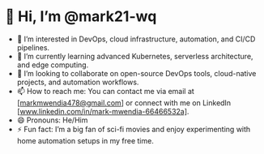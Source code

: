 # 👋 Hi, I’m @mark21-wq

- 👀 I’m interested in DevOps, cloud infrastructure, automation, and CI/CD pipelines.
- 🌱 I’m currently learning advanced Kubernetes, serverless architecture, and edge computing.
- 💞️ I’m looking to collaborate on open-source DevOps tools, cloud-native projects, and automation workflows.
- 📫 How to reach me: You can contact me via email at [markmwendia478@gmail.com] or connect with me on LinkedIn [www.linkedin.com/in/mark-mwendia-66466532a].
- 😄 Pronouns: He/Him
- ⚡ Fun fact: I’m a big fan of sci-fi movies and enjoy experimenting with home automation setups in my free time.



